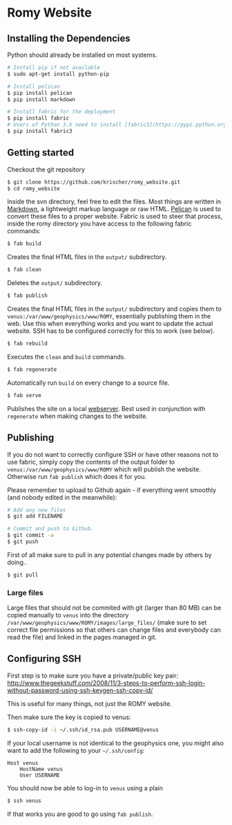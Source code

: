 # Romy Website

## Installing the Dependencies

Python should already be installed on most systems.


```bash
# Install pip if not available
$ sudo apt-get install python-pip

# Install pelican
$ pip install pelican
$ pip install markdown

# Install fabric for the deployment
$ pip install fabric
# Users of Python 3.X need to install [fabric3](https://pypi.python.org/pypi/Fabric3)
$ pip install fabric3
```


## Getting started

Checkout the git repository

```bash
$ git clone https://github.com/krischer/romy_website.git
$ cd romy_website
```

Inside the svn directory, feel free to edit the files. Most things are written
in [Markdown](http://en.wikipedia.org/wiki/Markdown), a lightweight markup
language or raw HTML. [Pelican](http://docs.getpelican.com/en/3.3.0/) is used
to convert these files to a proper website. Fabric is used to steer that
process, inside the romy directory you have access to the following fabric
commands:

```bash
$ fab build
```

Creates the final HTML files in the `output/` subdirectory.

```bash
$ fab clean
```

Deletes the `output/` subdirectory.

```bash
$ fab publish
```

Creates the final HTML files in the `output/` subdirectory and copies them to
`venus:/var/www/geophysics/www/ROMY`, essentially publishing them in the web.
Use this when everything works and you want to update the actual website. SSH
has to be configured correctly for this to work (see below).

```bash
$ fab rebuild
```

Executes the `clean` and `build` commands.

```bash
$ fab regenerate
```

Automatically run `build` on every change to a source file.

```bash
$ fab serve
```

Publishes the site on a local [webserver](http://localhost:8000). Best used in
conjunction with `regenerate` when making changes to the website.


## Publishing

If you do not want to correctly configure SSH or have other reasons not to use
fabric, simply copy the contents of the output folder to
`venus:/var/www/geophysics/www/ROMY` which will publish the website. Otherwise
run `fab publish` which does it for you.

Please remember to upload to Github again - if everything went smoothly (and
nobody edited in the meanwhile):

```bash
# Add any new files
$ git add FILENAME

# Commit and push to Github.
$ git commit -a
$ git push
```

First of all make sure to pull in any potential changes made by others by doing..

```bash
$ git pull
```

### Large files

Large files that should not be commited with git (larger than 80 MB) can be
copied manually to `venus` into the directory
`/var/www/geophysics/www/ROMY/images/large_files/` (make sure to set correct
file permissions so that others can change files and everybody can read the
file) and linked in the pages managed in git.

## Configuring SSH

First step is to make sure you have a private/public key pair:
http://www.thegeekstuff.com/2008/11/3-steps-to-perform-ssh-login-without-password-using-ssh-keygen-ssh-copy-id/

This is useful for many things, not just the ROMY website.

Then make sure the key is copied to venus:

```bash
$ ssh-copy-id -i ~/.ssh/id_rsa.pub USERNAME@venus
```

If your local username is not identical to the geophysics one, you might also
want to add the following to your `~/.ssh/config`:

```
Host venus
    HostName venus
    User USERNAME
```

You should now be able to log-in to `venus` using a plain

```bash
$ ssh venus
```

If that works you are good to go using `fab publish`.
